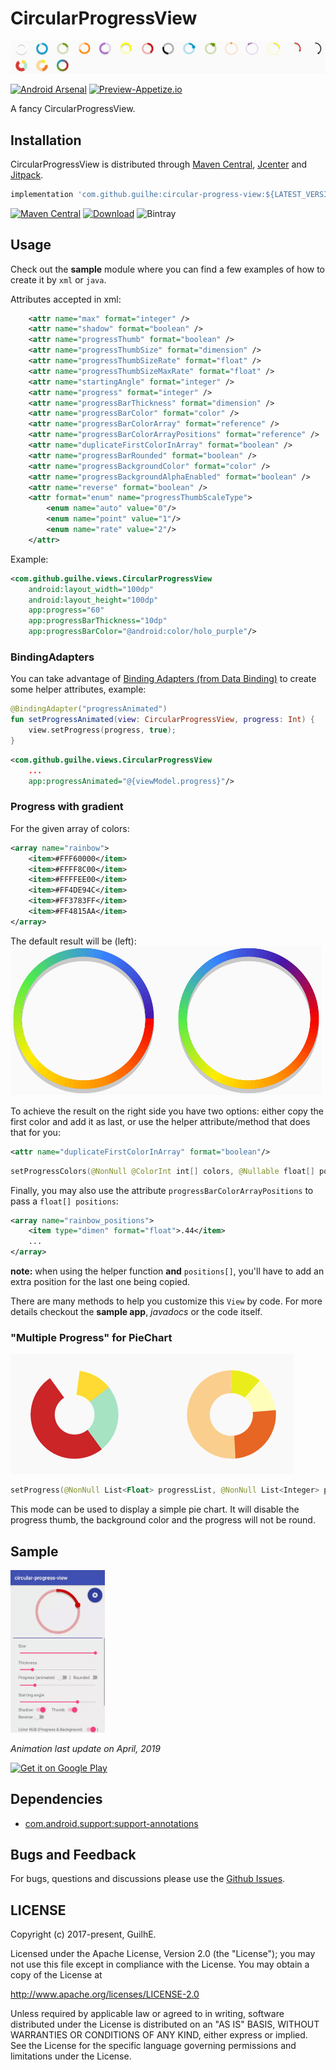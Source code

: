 # CircularProgressView
<img src="media/banner.png" />

[![Android Arsenal](https://img.shields.io/badge/Android%20Arsenal-CircularProgressView-brightgreen.svg?style=flat)](https://android-arsenal.com/details/1/6152) [![Preview-Appetize.io](https://img.shields.io/badge/Preview-Appetize.io-brightgreen.svg?style=flat.svg)](https://appetize.io/app/jeftbchvbfuafwpeaf00fba8bm)

A fancy CircularProgressView.

## Installation

CircularProgressView is distributed through [Maven Central](https://search.maven.org/artifact/com.github.guilhe/circular-progress-view), [Jcenter](https://bintray.com/gdelgado/android/circular-progress-view) and [Jitpack](https://jitpack.io/#GuilhE/CircularProgressView).

```groovy
implementation 'com.github.guilhe:circular-progress-view:${LATEST_VERSION}'
```
[![Maven Central](https://img.shields.io/maven-central/v/com.github.guilhe/circular-progress-view.svg)](https://search.maven.org/search?q=g:com.github.guilhe%20AND%20circular-progress-view) [![Download](https://api.bintray.com/packages/gdelgado/android/circular-progress-view/images/download.svg)](https://bintray.com/gdelgado/android/circular-progress-view/_latestVersion) ![Bintray](https://img.shields.io/bintray/dt/gdelgado/android/circular-progress-view)

## Usage
Check out the __sample__ module where you can find a few examples of how to create it by `xml` or `java`.

Attributes accepted in xml:
```xml
    <attr name="max" format="integer" />
    <attr name="shadow" format="boolean" />
    <attr name="progressThumb" format="boolean" />
    <attr name="progressThumbSize" format="dimension" />
    <attr name="progressThumbSizeRate" format="float" />
    <attr name="progressThumbSizeMaxRate" format="float" />
    <attr name="startingAngle" format="integer" />
    <attr name="progress" format="integer" />
    <attr name="progressBarThickness" format="dimension" />
    <attr name="progressBarColor" format="color" />
    <attr name="progressBarColorArray" format="reference" />
    <attr name="progressBarColorArrayPositions" format="reference" />
    <attr name="duplicateFirstColorInArray" format="boolean" />
    <attr name="progressBarRounded" format="boolean" />
    <attr name="progressBackgroundColor" format="color" />
    <attr name="progressBackgroundAlphaEnabled" format="boolean" />
    <attr name="reverse" format="boolean" />
    <attr format="enum" name="progressThumbScaleType">
        <enum name="auto" value="0"/>
        <enum name="point" value="1"/>
        <enum name="rate" value="2"/>
    </attr>
```

Example:
```xml
<com.github.guilhe.views.CircularProgressView
    android:layout_width="100dp"
    android:layout_height="100dp"
    app:progress="60"
    app:progressBarThickness="10dp"
    app:progressBarColor="@android:color/holo_purple"/>
 ```

### BindingAdapters
You can take advantage of [Binding Adapters (from Data Binding)](https://developer.android.com/topic/libraries/data-binding/binding-adapters#kotlin) to create some helper attributes, example:  

```kotlin
@BindingAdapter("progressAnimated")
fun setProgressAnimated(view: CircularProgressView, progress: Int) {
    view.setProgress(progress, true);
}
```

```xml
<com.github.guilhe.views.CircularProgressView
    ...
    app:progressAnimated="@{viewModel.progress}"/>
``` 

### Progress with gradient
For the given array of colors:
```xml
<array name="rainbow">
    <item>#FFF60000</item>
    <item>#FFFF8C00</item>
    <item>#FFFFEE00</item>
    <item>#FF4DE94C</item>
    <item>#FF3783FF</item>
    <item>#FF4815AA</item>
</array>
```
The default result will be (left):  
<img src="media/rainbow.png" />

To achieve the result on the right side you have two options: either copy the first color and add it as last, or use the helper attribute/method that does that for you:
```xml
<attr name="duplicateFirstColorInArray" format="boolean"/>
```

```kotlin
setProgressColors(@NonNull @ColorInt int[] colors, @Nullable float[] positions, boolean duplicateFirst)
```

Finally, you may also use the attribute `progressBarColorArrayPositions` to pass a `float[] positions`:
```xml
<array name="rainbow_positions">
    <item type="dimen" format="float">.44</item>
    ...
</array>
```
 __note:__ when using the helper function __and__ `positions[]`, you'll have to add an extra position for the last one being copied.

There are many methods to help you customize this `View` by code. For more details checkout the __sample app__, _javadocs_ or the code itself.

### "Multiple Progress" for PieChart
<img src="media/piechart.png" />

```kotlin
setProgress(@NonNull List<Float> progressList, @NonNull List<Integer> progressColorList)
```
This mode can be used to display a simple pie chart. It will disable the progress thumb, the background color and the progress will not be round.  

## Sample
<img src="media/sample.gif"  alt="Sample" width="30%"/>

_Animation last update on April, 2019_

<a href='https://play.google.com/store/apps/details?id=com.github.guilhe.cicularprogressview.sample'><img width="30%" alt='Get it on Google Play' src='https://play.google.com/intl/en_us/badges/images/generic/en_badge_web_generic.png'/></a>

## Dependencies
- [com.android.support:support-annotations](https://developer.android.com/topic/libraries/support-library/packages.html#annotations)

## Bugs and Feedback
For bugs, questions and discussions please use the [Github Issues](https://github.com/GuilhE/CircularProgressView/issues).

## LICENSE
Copyright (c) 2017-present, GuilhE.

Licensed under the Apache License, Version 2.0 (the "License");
you may not use this file except in compliance with the License.
You may obtain a copy of the License at

<http://www.apache.org/licenses/LICENSE-2.0>

Unless required by applicable law or agreed to in writing, software
distributed under the License is distributed on an "AS IS" BASIS,
WITHOUT WARRANTIES OR CONDITIONS OF ANY KIND, either express or implied.
See the License for the specific language governing permissions and
limitations under the License.
